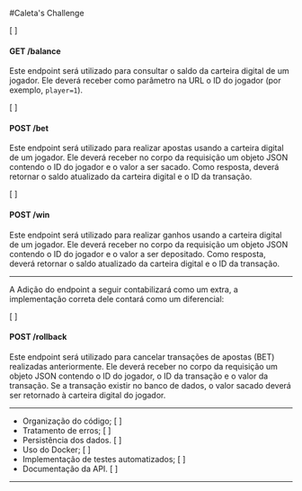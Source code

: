 #Caleta's Challenge


[ ]

#### GET /balance

Este endpoint será utilizado para consultar o saldo da carteira digital de um jogador. Ele deverá receber como parâmetro na URL o ID do jogador (por exemplo, `player=1`).

[ ]
#### POST /bet

Este endpoint será utilizado para realizar apostas usando a carteira digital de um jogador. Ele deverá receber no corpo da requisição um objeto JSON contendo o ID do jogador e o valor a ser sacado. Como resposta, deverá retornar o saldo atualizado da carteira digital e o ID da transação.

[ ]
#### POST /win

Este endpoint será utilizado para realizar ganhos usando a carteira digital de um jogador. Ele deverá receber no corpo da requisição um objeto JSON contendo o ID do jogador e o valor a ser depositado. Como resposta, deverá retornar o saldo atualizado da carteira digital e o ID da transação.

---

A Adição do endpoint a seguir contabilizará como um extra, a implementação correta dele contará como um diferencial:


[ ]
#### POST /rollback

Este endpoint será utilizado para cancelar transações de apostas (BET) realizadas anteriormente. Ele deverá receber no corpo da requisição um objeto JSON contendo o ID do jogador, o ID da transação e o valor da transação. Se a transação existir no banco de dados, o valor sacado deverá ser retornado à carteira digital do jogador.

---

- Organização do código; [ ]
- Tratamento de erros; [ ]
- Persistência dos dados. [ ]
- Uso do Docker; [ ]
- Implementação de testes automatizados; [ ]
- Documentação da API. [ ]

---